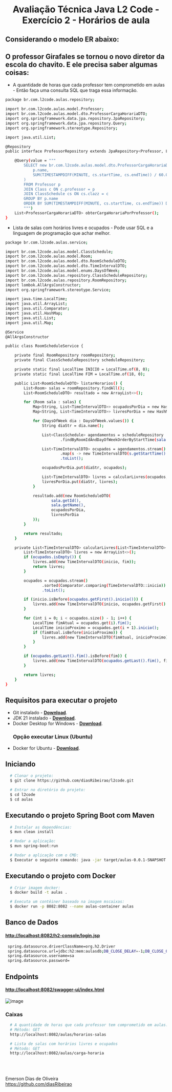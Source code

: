 <h1 align="center">
Avaliação Técnica Java L2 Code - Exercício 2 - Horários de aula
</h1>

## Considerando o modelo ER abaixo:

## O professor Girafales se tornou o novo diretor da escola do chavito. E ele precisa saber algumas coisas:
- A quantidade de horas que cada professor tem comprometido em aulas - Então faça uma consulta SQL que traga essa informação.
``` bash
package br.com.l2code.aulas.repository;

import br.com.l2code.aulas.model.Professor;
import br.com.l2code.aulas.model.dto.ProfessorCargaHorariaDTO;
import org.springframework.data.jpa.repository.JpaRepository;
import org.springframework.data.jpa.repository.Query;
import org.springframework.stereotype.Repository;

import java.util.List;

@Repository
public interface ProfessorRepository extends JpaRepository<Professor, Long> {

    @Query(value = """
        SELECT new br.com.l2code.aulas.model.dto.ProfessorCargaHorariaDTO(
            p.name,
            SUM(TIMESTAMPDIFF(MINUTE, cs.startTime, cs.endTime)) / 60.0
        )
        FROM Professor p
        JOIN Class c ON c.professor = p
        JOIN ClassSchedule cs ON cs.clazz = c
        GROUP BY p.name
        ORDER BY SUM(TIMESTAMPDIFF(MINUTE, cs.startTime, cs.endTime)) DESC
        """)
    List<ProfessorCargaHorariaDTO> obterCargaHorariaPorProfessor();
}
```

- Lista de salas com horários livres e ocupados - Pode usar SQL e a linguagem de programação que achar melhor.
``` bash
package br.com.l2code.aulas.service;

import br.com.l2code.aulas.model.ClassSchedule;
import br.com.l2code.aulas.model.Room;
import br.com.l2code.aulas.model.dto.RoomScheduleDTO;
import br.com.l2code.aulas.model.dto.TimeIntervalDTO;
import br.com.l2code.aulas.model.enums.DaysOfWeek;
import br.com.l2code.aulas.repository.ClassScheduleRepository;
import br.com.l2code.aulas.repository.RoomRepository;
import lombok.AllArgsConstructor;
import org.springframework.stereotype.Service;

import java.time.LocalTime;
import java.util.ArrayList;
import java.util.Comparator;
import java.util.HashMap;
import java.util.List;
import java.util.Map;

@Service
@AllArgsConstructor

public class RoomScheduleService {

    private final RoomRepository roomRepository;
    private final ClassScheduleRepository scheduleRepository;

    private static final LocalTime INICIO = LocalTime.of(8, 0);
    private static final LocalTime FIM = LocalTime.of(18, 0);

    public List<RoomScheduleDTO> listarHorarios() {
        List<Room> salas = roomRepository.findAll();
        List<RoomScheduleDTO> resultado = new ArrayList<>();

        for (Room sala : salas) {
            Map<String, List<TimeIntervalDTO>> ocupadosPorDia = new HashMap<>();
            Map<String, List<TimeIntervalDTO>> livresPorDia = new HashMap<>();

            for (DaysOfWeek dia : DaysOfWeek.values()) {
                String diaStr = dia.name();

                List<ClassSchedule> agendamentos = scheduleRepository
                        .findByRoomIdAndDayOfWeekOrderByStartTime(sala.getId(), diaStr);

                List<TimeIntervalDTO> ocupados = agendamentos.stream()
                        .map(s -> new TimeIntervalDTO(s.getStartTime().toLocalTime(), s.getEndTime().toLocalTime()))
                        .toList();

                ocupadosPorDia.put(diaStr, ocupados);

                List<TimeIntervalDTO> livres = calcularLivres(ocupados, INICIO, FIM);
                livresPorDia.put(diaStr, livres);
            }

            resultado.add(new RoomScheduleDTO(
                    sala.getId(),
                    sala.getName(),
                    ocupadosPorDia,
                    livresPorDia
            ));
        }

        return resultado;
    }

    private List<TimeIntervalDTO> calcularLivres(List<TimeIntervalDTO> ocupados, LocalTime inicio, LocalTime fim) {
        List<TimeIntervalDTO> livres = new ArrayList<>();
        if (ocupados.isEmpty()) {
            livres.add(new TimeIntervalDTO(inicio, fim));
            return livres;
        }

        ocupados = ocupados.stream()
                .sorted(Comparator.comparing(TimeIntervalDTO::inicio))
                .toList();

        if (inicio.isBefore(ocupados.getFirst().inicio())) {
            livres.add(new TimeIntervalDTO(inicio, ocupados.getFirst().inicio()));
        }

        for (int i = 0; i < ocupados.size() - 1; i++) {
            LocalTime fimAtual = ocupados.get(i).fim();
            LocalTime inicioProximo = ocupados.get(i + 1).inicio();
            if (fimAtual.isBefore(inicioProximo)) {
                livres.add(new TimeIntervalDTO(fimAtual, inicioProximo));
            }
        }

        if (ocupados.getLast().fim().isBefore(fim)) {
            livres.add(new TimeIntervalDTO(ocupados.getLast().fim(), fim));
        }

        return livres;
    }
}

```

## Requisitos para executar o projeto
- Git instalado - [**Download**](https://git-scm.com/downloads).
- JDK 21 instalado - [**Download**](https://www.oracle.com/java/technologies/javase/jdk21-archive-downloads.html).
- Docker Desktop for Windows - [**Download**](https://docs.docker.com/desktop/setup/install/windows-install/).
  ### Opção executar Linux (Ubuntu)
- Docker for Ubuntu - [**Download**](https://docs.docker.com/engine/install/ubuntu/).

  
## Iniciando
``` bash
  # Clonar o projeto:
  $ git clone https://github.com/diasRibeirao/l2code.git

  # Entrar no diretório do projeto:
  $ cd l2code
  $ cd aulas
```

## Executando o projeto Spring Boot com Maven
```bash
  # Instalar as dependências:
  $ mvn clean install 

  # Rodar a aplicação:
  $ mvn spring-boot:run

  # Rodar a aplicação com o CMD:
  $ Executar o seguinte comando: java -jar target/aulas-0.0.1-SNAPSHOT.jar
```

## Executando o projeto com Docker
```bash
  # Criar imagem docker:
  $ docker build -t aulas .

  # Executa um contêiner baseado na imagem mscaixas:
  $ docker run -p 8082:8082 --name aulas-container aulas
```


## Banco de Dados

#### [**http://localhost:8082/h2-console/login.jsp**](http://localhost:8082/h2-console/login.jsp)
```bash
 spring.datasource.driverClassName=org.h2.Driver
 spring.datasource.url=jdbc:h2:mem:aulasdb;DB_CLOSE_DELAY=-1;DB_CLOSE_ON_EXIT=FALSE
 spring.datasource.username=sa
 spring.datasource.password=
```

## Endpoints

#### [**http://localhost:8082/swagger-ui/index.html**](http://localhost:8082/swagger-ui/index.html)

![image](https://github.com/user-attachments/assets/6360b285-52c5-4d75-bdc8-41970abe3135)


### Caixas
```bash
  # A quantidade de horas que cada professor tem comprometido em aulas:
  # Método: GET
  http://localhost:8082/aulas/horarios-salas

  # Lista de salas com horários livres e ocupados
  # Método: GET
  http://localhost:8082/aulas/carga-horaria
  
```


<br /><br />
Emerson Dias de Oliveira<br />
https://github.com/diasRibeirao
